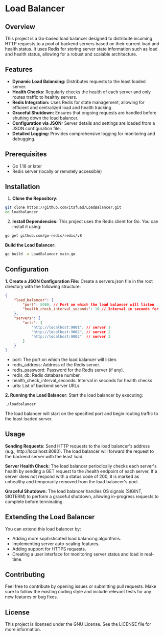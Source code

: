 # Load Balancer

## Overview
This project is a Go-based load balancer designed to distribute incoming HTTP requests to a pool of backend servers based on their current load and health status. It uses Redis for storing server state information such as load and health status, allowing for a robust and scalable architecture.

## Features
- **Dynamic Load Balancing:** Distributes requests to the least loaded server.
- **Health Checks:** Regularly checks the health of each server and only routes traffic to healthy servers.
- **Redis Integration:** Uses Redis for state management, allowing for efficient and centralized load and health tracking.
- **Graceful Shutdown:** Ensures that ongoing requests are handled before shutting down the load balancer.
- **Configuration via JSON:** Server details and settings are loaded from a JSON configuration file.
- **Detailed Logging:** Provides comprehensive logging for monitoring and debugging.

## Prerequisites
- Go 1.16 or later
- Redis server (locally or remotely accessible)

## Installation

1. **Clone the Repository:**
```sh
git clone https://github.com/itsfuad/LoadBalancer.git
cd loadbalancer
```
2. **Install Dependencies:**
This project uses the Redis client for Go. You can install it using:

```sh
go get github.com/go-redis/redis/v8
```
**Build the Load Balancer:**
```sh
go build -o LoadBalancer main.go
```

## Configuration
**1. Create a JSON Configuration File:**
Create a servers.json file in the root directory with the following structure:
```json
{
    "load_balancer": {
        "port": 8080, // Port on which the load balancer will listen
        "health_check_interval_seconds": 10 // Interval in seconds for health checks
    },
    "servers": {
        "urls": [
            "http://localhost:9001", // server 1
            "http://localhost:9002", // server 2
            "http://localhost:9003"  // server 3
        ]
    }
}
```
+ port: The port on which the load balancer will listen.
+ redis_address: Address of the Redis server.
+ redis_password: Password for the Redis server (if any).
+ redis_db: Redis database number.
+ health_check_interval_seconds: Interval in seconds for health checks.
+ urls: List of backend server URLs.

**2. Running the Load Balancer:**
Start the load balancer by executing:
```sh
./loadbalancer
```
The load balancer will start on the specified port and begin routing traffic to the least loaded server.

## Usage
**Sending Requests:**
Send HTTP requests to the load balancer's address (e.g., http://localhost:8080). The load balancer will forward the request to the backend server with the least load.

**Server Health Check:**
The load balancer periodically checks each server's health by sending a GET request to the /health endpoint of each server. If a server does not respond with a status code of 200, it is marked as unhealthy and temporarily removed from the load balancer's pool.

**Graceful Shutdown:**
The load balancer handles OS signals (SIGINT, SIGTERM) to perform a graceful shutdown, allowing in-progress requests to complete before terminating.

## Extending the Load Balancer
You can extend this load balancer by:

+ Adding more sophisticated load balancing algorithms.
+ Implementing server auto-scaling features.
+ Adding support for HTTPS requests.
+ Creating a user interface for monitoring server status and load in real-time.
## Contributing
Feel free to contribute by opening issues or submitting pull requests. Make sure to follow the existing coding style and include relevant tests for any new features or bug fixes.

## License
This project is licensed under the GNU License. See the LICENSE file for more information.
